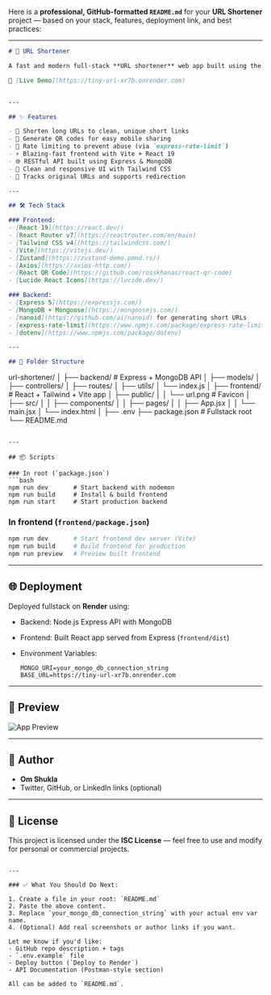 Here is a **professional, GitHub-formatted `README.md`** for your **URL Shortener** project — based on your stack, features, deployment link, and best practices:

---

```md
# 🔗 URL Shortener

A fast and modern full-stack **URL shortener** web app built using the **MERN stack** with support for **QR code generation**, custom shortened links, and rate limiting for security.

🚀 [Live Demo](https://tiny-url-xr7b.onrender.com)


---

## ✨ Features

- 🔗 Shorten long URLs to clean, unique short links
- 📱 Generate QR codes for easy mobile sharing
- 🔐 Rate limiting to prevent abuse (via `express-rate-limit`)
- ⚡ Blazing-fast frontend with Vite + React 19
- 🌐 RESTful API built using Express & MongoDB
- 🎨 Clean and responsive UI with Tailwind CSS
- 🪪 Tracks original URLs and supports redirection

---

## 🛠️ Tech Stack

### Frontend:
- [React 19](https://react.dev/)
- [React Router v7](https://reactrouter.com/en/main)
- [Tailwind CSS v4](https://tailwindcss.com/)
- [Vite](https://vitejs.dev/)
- [Zustand](https://zustand-demo.pmnd.rs/)
- [Axios](https://axios-http.com/)
- [React QR Code](https://github.com/rosskhanas/react-qr-code)
- [Lucide React Icons](https://lucide.dev/)

### Backend:
- [Express 5](https://expressjs.com/)
- [MongoDB + Mongoose](https://mongoosejs.com/)
- [nanoid](https://github.com/ai/nanoid) for generating short URLs
- [express-rate-limit](https://www.npmjs.com/package/express-rate-limit)
- [dotenv](https://www.npmjs.com/package/dotenv)

---

## 🧩 Folder Structure

```

url-shortener/
│
├── backend/           # Express + MongoDB API
│   ├── models/
│   ├── controllers/
│   ├── routes/
│   ├── utils/
│   └── index.js
│
├── frontend/          # React + Tailwind + Vite app
│   ├── public/
│   │   └── url.png     # Favicon
│   ├── src/
│   │   ├── components/
│   │   ├── pages/
│   │   ├── App.jsx
│   │   └── main.jsx
│   └── index.html
│
├── .env
├── package.json       # Fullstack root
└── README.md

````

---

## 📦 Scripts

### In root (`package.json`)
```bash
npm run dev       # Start backend with nodemon
npm run build     # Install & build frontend
npm run start     # Start production backend
````

### In frontend (`frontend/package.json`)

```bash
npm run dev       # Start frontend dev server (Vite)
npm run build     # Build frontend for production
npm run preview   # Preview built frontend
```

---

## 🌐 Deployment

Deployed fullstack on **Render** using:

* Backend: Node.js Express API with MongoDB
* Frontend: Built React app served from Express (`frontend/dist`)
* Environment Variables:

  ```
  MONGO_URI=your_mongo_db_connection_string
  BASE_URL=https://tiny-url-xr7b.onrender.com
  ```

---

## 📸 Preview

![App Preview](https://api.qrserver.com/v1/create-qr-code/?size=150x150\&data=https://tiny-url-xr7b.onrender.com)

---

## 🤝 Author

* **Om Shukla**
* Twitter, GitHub, or LinkedIn links (optional)

---

## 📃 License

This project is licensed under the **ISC License** — feel free to use and modify for personal or commercial projects.

```

---

### ✅ What You Should Do Next:

1. Create a file in your root: `README.md`
2. Paste the above content.
3. Replace `your_mongo_db_connection_string` with your actual env var name.
4. (Optional) Add real screenshots or author links if you want.

Let me know if you'd like:
- GitHub repo description + tags
- `.env.example` file
- Deploy button (`Deploy to Render`)
- API Documentation (Postman-style section)

All can be added to `README.md`.
```
